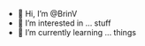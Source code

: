 - 👋 Hi, I’m @BrinV
- 👀 I’m interested in ... stuff  
- 🌱 I’m currently learning ... things

<!---
BrinV/BrinV is a ✨ special ✨ repository because its `README.md` (this file) appears on your GitHub profile.
You can click the Preview link to take a look at your changes.
--->
